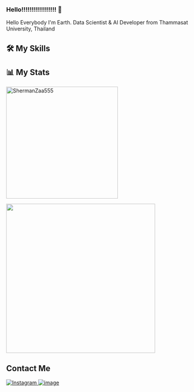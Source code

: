 ### Hello!!!!!!!!!!!!!!!!! 👋
Hello Everybody I'm Earth. Data Scientist & AI Developer from Thammasat University, Thailand

## 🛠️ My Skills

## 📊 My Stats
<img align="center" width=300 src="https://github-readme-stats.vercel.app/api/top-langs/?username=ShermanZaa555&count_private=true&theme=radical" alt="ShermanZaa555"/>
<p align="left"><img src="https://github-readme-stats.vercel.app/api?username=ShermanZaa555&count_private=true&show_icons=true&&theme=chartreuse-dark&include_all_commits=true" width="400"></p>

## Contact Me
<a href="https://www.instagram.com/akirakun2000/">![Instagram](https://img.shields.io/badge/akirakun2000-%23E4405F.svg?style=for-the-badge&logo=Instagram&logoColor=white)
[![image](https://img.shields.io/badge/sirawit_klayratsame-0077B5?style=for-the-badge&logo=linkedin&logoColor=white)](https://www.linkedin.com/in/sirawit-klayratsame/)
